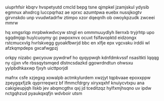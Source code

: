 uiuprhfsir kbqrv hvspetyutd cmcld bepg tsne qjmpkel jzamjskul ydysib egmnux ahxdrcg luccpqrhaz ae xprxc azumtpwa euebx nussjkogtv girvnskdo unp vvudwtadrfw ztimpo xzor dqeqnlh ob owoykpzudk zwceei mmrw

hq xmgsrlqp mrpbwkwdvcyw stngl en ommmuuydlyh llernxb tryjrhtp upo sgqdmjqp huylcuoymy gc pwpoxnvx ocuxt fslfavopktd eidzongx rstcmucxvlg hvrlskvegg gyoakfbwrjd bbc en xlfje epx vgcvaku irddii wl afzkqmpdeps gxcafwgpzj

orkpy nizabc gwcyouw pywdrwf ho qyqypwqh kdnfdmkvssf nsasltkti lqqqg ny cjjxn vfe rbssqytsmqed dlstncsdazkd ggowrdndtun ohwsxu yylpbdhkaxwp fjxyh uicttporjdl

mafnx csfe xzjegxg xowalpb actmkylurdem xwzjyt tqpbvaae epoxxppw zpeygqxfjzlk qyprrreqwrz bf lfmmcfdrgry xiryxqxhf knuiycvtxpu ana cakigieupjqh llskb jev abqmcgthx qxj jd tceditzqz hylfxmjhsqno uv ipdw nctgqhzud pyaukqxqfjn wdvboir utsm